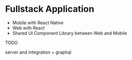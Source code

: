 # Fullstack Application

- Mobile with React Native
- Web with React
- Shared UI Component Library between Web and Mobile

TODO

server and integration + graphql
